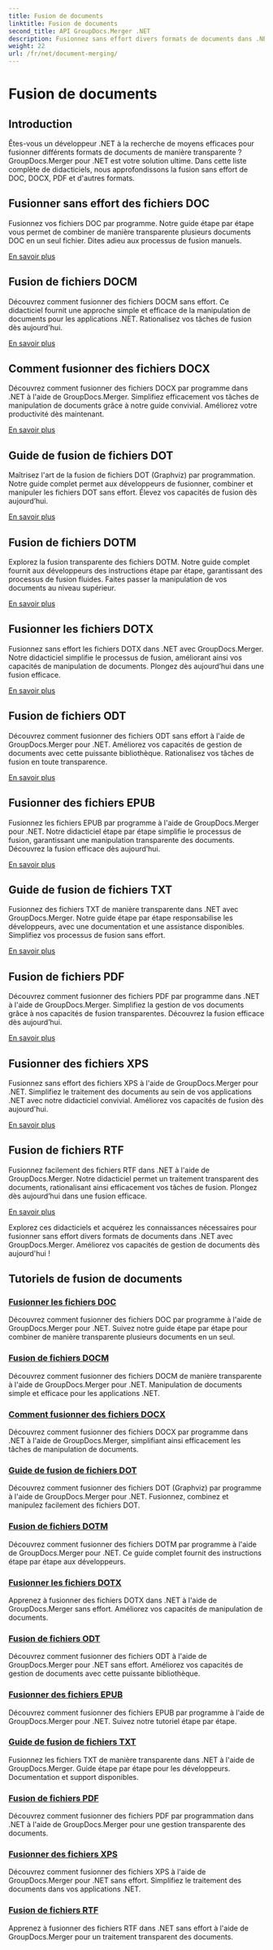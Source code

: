 ```yaml
---
title: Fusion de documents
linktitle: Fusion de documents
second_title: API GroupDocs.Merger .NET
description: Fusionnez sans effort divers formats de documents dans .NET à l'aide de GroupDocs.Merger. Combinez en toute transparence DOC, DOCX, PDF et bien plus encore. Améliorez votre gestion documentaire dès aujourd'hui !
weight: 22
url: /fr/net/document-merging/
---
```


# Fusion de documents

## Introduction

Êtes-vous un développeur .NET à la recherche de moyens efficaces pour fusionner différents formats de documents de manière transparente ? GroupDocs.Merger pour .NET est votre solution ultime. Dans cette liste complète de didacticiels, nous approfondissons la fusion sans effort de DOC, DOCX, PDF et d'autres formats.

## Fusionner sans effort des fichiers DOC

Fusionnez vos fichiers DOC par programme. Notre guide étape par étape vous permet de combiner de manière transparente plusieurs documents DOC en un seul fichier. Dites adieu aux processus de fusion manuels.

[En savoir plus](./merge-doc-files/)

## Fusion de fichiers DOCM

Découvrez comment fusionner des fichiers DOCM sans effort. Ce didacticiel fournit une approche simple et efficace de la manipulation de documents pour les applications .NET. Rationalisez vos tâches de fusion dès aujourd'hui.

[En savoir plus](./merging-docm-files/)

## Comment fusionner des fichiers DOCX

Découvrez comment fusionner des fichiers DOCX par programme dans .NET à l'aide de GroupDocs.Merger. Simplifiez efficacement vos tâches de manipulation de documents grâce à notre guide convivial. Améliorez votre productivité dès maintenant.

[En savoir plus](./how-to-merge-docx-files/)

## Guide de fusion de fichiers DOT

Maîtrisez l'art de la fusion de fichiers DOT (Graphviz) par programmation. Notre guide complet permet aux développeurs de fusionner, combiner et manipuler les fichiers DOT sans effort. Élevez vos capacités de fusion dès aujourd’hui.

[En savoir plus](./guide-merging-dot-files/)

## Fusion de fichiers DOTM

Explorez la fusion transparente des fichiers DOTM. Notre guide complet fournit aux développeurs des instructions étape par étape, garantissant des processus de fusion fluides. Faites passer la manipulation de vos documents au niveau supérieur.

[En savoir plus](./merging-dotm-files/)

## Fusionner les fichiers DOTX

Fusionnez sans effort les fichiers DOTX dans .NET avec GroupDocs.Merger. Notre didacticiel simplifie le processus de fusion, améliorant ainsi vos capacités de manipulation de documents. Plongez dès aujourd’hui dans une fusion efficace.

[En savoir plus](./merge-dotx-files/)

## Fusion de fichiers ODT

Découvrez comment fusionner des fichiers ODT sans effort à l'aide de GroupDocs.Merger pour .NET. Améliorez vos capacités de gestion de documents avec cette puissante bibliothèque. Rationalisez vos tâches de fusion en toute transparence.

[En savoir plus](./merging-odt-files/)

## Fusionner des fichiers EPUB

Fusionnez les fichiers EPUB par programme à l'aide de GroupDocs.Merger pour .NET. Notre didacticiel étape par étape simplifie le processus de fusion, garantissant une manipulation transparente des documents. Découvrez la fusion efficace dès aujourd’hui.

[En savoir plus](./merge-epub-files/)

## Guide de fusion de fichiers TXT

Fusionnez des fichiers TXT de manière transparente dans .NET avec GroupDocs.Merger. Notre guide étape par étape responsabilise les développeurs, avec une documentation et une assistance disponibles. Simplifiez vos processus de fusion sans effort.

[En savoir plus](./guide-merging-txt-files/)

## Fusion de fichiers PDF

Découvrez comment fusionner des fichiers PDF par programme dans .NET à l'aide de GroupDocs.Merger. Simplifiez la gestion de vos documents grâce à nos capacités de fusion transparentes. Découvrez la fusion efficace dès aujourd’hui.

[En savoir plus](./merging-pdf-files/)

## Fusionner des fichiers XPS

Fusionnez sans effort des fichiers XPS à l'aide de GroupDocs.Merger pour .NET. Simplifiez le traitement des documents au sein de vos applications .NET avec notre didacticiel convivial. Améliorez vos capacités de fusion dès aujourd'hui.

[En savoir plus](./merge-xps-files/)

## Fusion de fichiers RTF

Fusionnez facilement des fichiers RTF dans .NET à l'aide de GroupDocs.Merger. Notre didacticiel permet un traitement transparent des documents, rationalisant ainsi efficacement vos tâches de fusion. Plongez dès aujourd’hui dans une fusion efficace.

[En savoir plus](./merging-rtf-files/)

Explorez ces didacticiels et acquérez les connaissances nécessaires pour fusionner sans effort divers formats de documents dans .NET avec GroupDocs.Merger. Améliorez vos capacités de gestion de documents dès aujourd'hui !
## Tutoriels de fusion de documents
### [Fusionner les fichiers DOC](./merge-doc-files/)
Découvrez comment fusionner des fichiers DOC par programme à l'aide de GroupDocs.Merger pour .NET. Suivez notre guide étape par étape pour combiner de manière transparente plusieurs documents en un seul.
### [Fusion de fichiers DOCM](./merging-docm-files/)
Découvrez comment fusionner des fichiers DOCM de manière transparente à l'aide de GroupDocs.Merger pour .NET. Manipulation de documents simple et efficace pour les applications .NET.
### [Comment fusionner des fichiers DOCX](./how-to-merge-docx-files/)
Découvrez comment fusionner des fichiers DOCX par programme dans .NET à l'aide de GroupDocs.Merger, simplifiant ainsi efficacement les tâches de manipulation de documents.
### [Guide de fusion de fichiers DOT](./guide-merging-dot-files/)
Découvrez comment fusionner des fichiers DOT (Graphviz) par programme à l'aide de GroupDocs.Merger pour .NET. Fusionnez, combinez et manipulez facilement des fichiers DOT.
### [Fusion de fichiers DOTM](./merging-dotm-files/)
Découvrez comment fusionner des fichiers DOTM par programme à l'aide de GroupDocs.Merger pour .NET. Ce guide complet fournit des instructions étape par étape aux développeurs.
### [Fusionner les fichiers DOTX](./merge-dotx-files/)
Apprenez à fusionner des fichiers DOTX dans .NET à l'aide de GroupDocs.Merger sans effort. Améliorez vos capacités de manipulation de documents.
### [Fusion de fichiers ODT](./merging-odt-files/)
Découvrez comment fusionner des fichiers ODT à l'aide de GroupDocs.Merger pour .NET sans effort. Améliorez vos capacités de gestion de documents avec cette puissante bibliothèque.
### [Fusionner des fichiers EPUB](./merge-epub-files/)
Découvrez comment fusionner des fichiers EPUB par programme à l'aide de GroupDocs.Merger pour .NET. Suivez notre tutoriel étape par étape.
### [Guide de fusion de fichiers TXT](./guide-merging-txt-files/)
Fusionnez les fichiers TXT de manière transparente dans .NET à l'aide de GroupDocs.Merger. Guide étape par étape pour les développeurs. Documentation et support disponibles.
### [Fusion de fichiers PDF](./merging-pdf-files/)
Découvrez comment fusionner des fichiers PDF par programmation dans .NET à l'aide de GroupDocs.Merger pour une gestion transparente des documents.
### [Fusionner des fichiers XPS](./merge-xps-files/)
Découvrez comment fusionner des fichiers XPS à l'aide de GroupDocs.Merger pour .NET sans effort. Simplifiez le traitement des documents dans vos applications .NET.
### [Fusion de fichiers RTF](./merging-rtf-files/)
Apprenez à fusionner des fichiers RTF dans .NET sans effort à l'aide de GroupDocs.Merger pour un traitement transparent des documents.